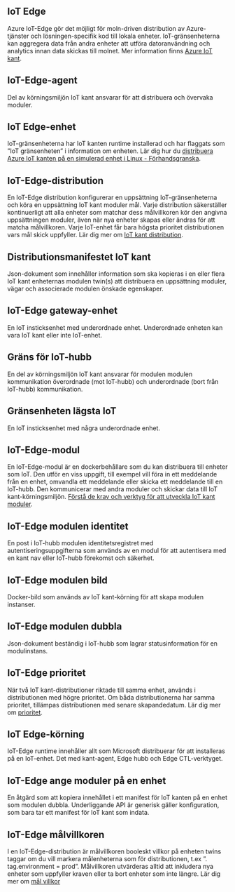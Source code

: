 ## <a name="iot-edge"></a>IoT Edge
Azure IoT-Edge gör det möjligt för moln-driven distribution av Azure-tjänster och lösningen-specifik kod till lokala enheter. IoT-gränsenheterna kan aggregera data från andra enheter att utföra datoranvändning och analytics innan data skickas till molnet. Mer information finns [Azure IoT kant](https://docs.microsoft.com/azure/iot-edge/).

## <a name="iot-edge-agent"></a>IoT-Edge-agent
Del av körningsmiljön IoT kant ansvarar för att distribuera och övervaka moduler.

## <a name="iot-edge-device"></a>IoT Edge-enhet
IoT-gränsenheterna har IoT kanten runtime installerad och har flaggats som ”IoT gränsenheten” i information om enheten. Lär dig hur du [distribuera Azure IoT kanten på en simulerad enhet i Linux - Förhandsgranska](https://docs.microsoft.com/azure/iot-edge/tutorial-simulate-device-linux).

## <a name="iot-edge-deployment"></a>IoT-Edge-distribution
En IoT-Edge distribution konfigurerar en uppsättning IoT-gränsenheterna och köra en uppsättning IoT kant moduler mål. Varje distribution säkerställer kontinuerligt att alla enheter som matchar dess målvillkoren kör den angivna uppsättningen moduler, även när nya enheter skapas eller ändras för att matcha målvillkoren. Varje IoT-enhet får bara högsta prioritet distributionen vars mål skick uppfyller. Lär dig mer om [IoT kant distribution](https://docs.microsoft.com/azure/iot-edge/module-deployment-monitoring).

## <a name="iot-edge-deployment-manifest"></a>Distributionsmanifestet IoT kant
Json-dokument som innehåller information som ska kopieras i en eller flera IoT kant enheternas modulen twin(s) att distribuera en uppsättning moduler, vägar och associerade modulen önskade egenskaper.

## <a name="iot-edge-gateway-device"></a>IoT-Edge gateway-enhet
En IoT insticksenhet med underordnade enhet. Underordnade enheten kan vara IoT kant eller inte IoT-enhet.

## <a name="iot-edge-hub"></a>Gräns för IoT-hubb
En del av körningsmiljön IoT kant ansvarar för modulen modulen kommunikation överordnade (mot IoT-hubb) och underordnade (bort från IoT-hubb) kommunikation. 

## <a name="iot-edge-leaf-device"></a>Gränsenheten lägsta IoT
En IoT insticksenhet med några underordnade enhet. 

## <a name="iot-edge-module"></a>IoT-Edge-modul
En IoT-Edge-modul är en dockerbehållare som du kan distribuera till enheter som IoT. Den utför en viss uppgift, till exempel vill föra in ett meddelande från en enhet, omvandla ett meddelande eller skicka ett meddelande till en IoT-hubb. Den kommunicerar med andra moduler och skickar data till IoT kant-körningsmiljön. [Förstå de krav och verktyg för att utveckla IoT kant moduler](https://docs.microsoft.com/azure/iot-edge/module-development).

## <a name="iot-edge-module-identity"></a>IoT-Edge modulen identitet
En post i IoT-hubb modulen identitetsregistret med autentiseringsuppgifterna som används av en modul för att autentisera med en kant nav eller IoT-hubb förekomst och säkerhet.

## <a name="iot-edge-module-image"></a>IoT-Edge modulen bild
Docker-bild som används av IoT kant-körning för att skapa modulen instanser.

## <a name="iot-edge-module-twin"></a>IoT-Edge modulen dubbla
Json-dokument beständig i IoT-hubb som lagrar statusinformation för en modulinstans.

## <a name="iot-edge-priority"></a>IoT-Edge prioritet
När två IoT kant-distributioner riktade till samma enhet, används i distributionen med högre prioritet. Om båda distributionerna har samma prioritet, tillämpas distributionen med senare skapandedatum. Lär dig mer om [prioritet](https://docs.microsoft.com/azure/iot-edge/module-deployment-monitoring#priority).

## <a name="iot-edge-runtime"></a>IoT Edge-körning
IoT-Edge runtime innehåller allt som Microsoft distribuerar för att installeras på en IoT-enhet. Det med kant-agent, Edge hubb och Edge CTL-verktyget.

## <a name="iot-edge-set-modules-to-a-single-device"></a>IoT-Edge ange moduler på en enhet
En åtgärd som att kopiera innehållet i ett manifest för IoT kanten på en enhet som modulen dubbla. Underliggande API är generisk gäller konfiguration, som bara tar ett manifest för IoT kant som indata.

## <a name="iot-edge-target-condition"></a>IoT-Edge målvillkoren
I en IoT-Edge-distribution är målvillkoren booleskt villkor på enheten twins taggar om du vill markera målenheterna som för distributionen, t.ex ”. tag.environment = prod”. Målvillkoren utvärderas alltid att inkludera nya enheter som uppfyller kraven eller ta bort enheter som inte längre. Lär dig mer om [mål villkor](https://docs.microsoft.com/azure/iot-edge/module-deployment-monitoring#target-condition)